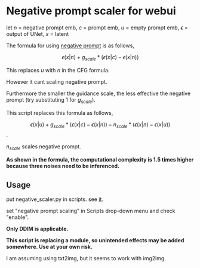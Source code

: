 # Negative prompt scaler for webui

let $n$ = negative prompt emb, $c$ = prompt emb, $u$ = empty prompt emb, $\epsilon$ = output of UNet, $x$ = latent

The formula for using [negative prompt](https://github.com/AUTOMATIC1111/stable-diffusion-webui/wiki/Negative-prompt) is as follows,

$$\epsilon(x|n) + g_{scale} * (\epsilon(x|c) - \epsilon(x|n)) $$

This replaces $u$ with $n$ in the CFG formula.

However it cant scaling negative prompt.

Furthermore the smaller the guidance scale, the less effective the negative prompt (try substituting 1 for $g_{scale}$).

This script replaces this formula as follows,

$$\epsilon(x|u) + g_{scale} * (\epsilon(x|c) - \epsilon(x|n)) - n_{scale} * (\epsilon(x|n) - \epsilon(x|u))$$.

$n_{scale}$ scales negative prompt.

**As shown in the formula, the computational complexity is 1.5 times higher because three noises need to be inferenced.**

## Usage

put negative_scaler.py in scripts. see [it](https://github.com/AUTOMATIC1111/stable-diffusion-webui/wiki/Custom-Scripts).

set "negative prompt scaling" in Scripts drop-down menu and check "enable".

**Only DDIM is applicable.**

**This script is replacing a module, so unintended effects may be added somewhere. Use at your own risk.**

I am assuming using txt2img, but it seems to work with img2img.
